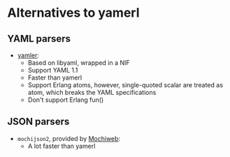 # Alternatives to yamerl

## YAML parsers

* [yamler](https://github.com/goertzenator/yamler):
  * Based on libyaml, wrapped in a NIF
  * Support YAML 1.1
  * Faster than yamerl
  * Support Erlang atoms, however, single-quoted scalar are treated as atom, which breaks the YAML specifications
  * Don't support Erlang fun()

## JSON parsers

* `mochijson2`, provided by [Mochiweb](https://github.com/mochi/mochiweb):
  * A lot faster than yamerl
